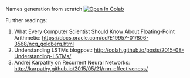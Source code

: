 Names generation from scratch
[![Open In Colab](https://colab.research.google.com/assets/colab-badge.svg)](https://colab.research.google.com/github/girafe-ai/ml-mipt/blob/basic_f20/week0_10_RNN_and_Language_models/week0_10_Names_generation_from_scratch.ipynb)


Further readings:
1. What Every Computer Scientist Should Know About Floating-Point Arithmetic: https://docs.oracle.com/cd/E19957-01/806-3568/ncg_goldberg.html
2. Understanding LSTMs blogpost: http://colah.github.io/posts/2015-08-Understanding-LSTMs/
3. Andrej Karpathy on Recurrent Neural Networks: http://karpathy.github.io/2015/05/21/rnn-effectiveness/
